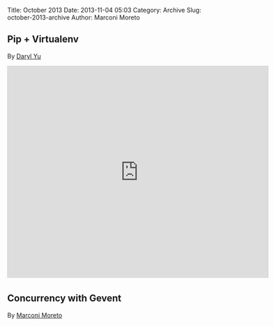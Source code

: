 Title: October 2013 
Date: 2013-11-04 05:03
Category: Archive
Slug: october-2013-archive
Author: Marconi Moreto

## Pip + Virtualenv
By [Daryl Yu](https://twitter.com/dar9000)

<iframe src="http://www.slideshare.net/slideshow/embed_code/27856918" width="597" height="486" frameborder="0" marginwidth="0" marginheight="0" scrolling="no" style="border:1px solid #CCC;border-width:1px 1px 0;margin-bottom:5px" allowfullscreen> </iframe>

## Concurrency with Gevent
By [Marconi Moreto](https://twitter.com/marconimjr)

<script async class="speakerdeck-embed" data-id="f264904022cd01315ca04effc8ca0bda" data-ratio="1.33333333333333" src="//speakerdeck.com/assets/embed.js"></script>
